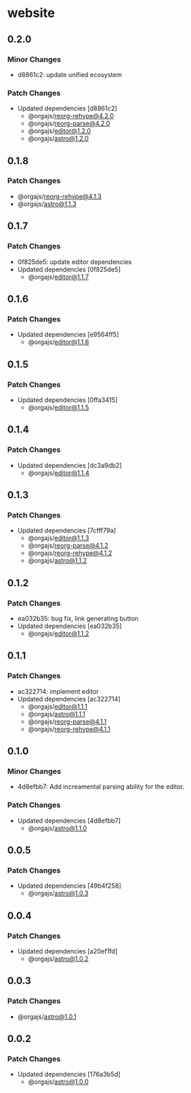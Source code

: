 # website

## 0.2.0

### Minor Changes

- d8861c2: update unified ecosystem

### Patch Changes

- Updated dependencies [d8861c2]
  - @orgajs/reorg-rehype@4.2.0
  - @orgajs/reorg-parse@4.2.0
  - @orgajs/editor@1.2.0
  - @orgajs/astro@1.2.0

## 0.1.8

### Patch Changes

- @orgajs/reorg-rehype@4.1.3
- @orgajs/astro@1.1.3

## 0.1.7

### Patch Changes

- 0f825de5: update editor dependencies
- Updated dependencies [0f825de5]
  - @orgajs/editor@1.1.7

## 0.1.6

### Patch Changes

- Updated dependencies [e9564ff5]
  - @orgajs/editor@1.1.6

## 0.1.5

### Patch Changes

- Updated dependencies [0ffa3415]
  - @orgajs/editor@1.1.5

## 0.1.4

### Patch Changes

- Updated dependencies [dc3a9db2]
  - @orgajs/editor@1.1.4

## 0.1.3

### Patch Changes

- Updated dependencies [7cfff79a]
  - @orgajs/editor@1.1.3
  - @orgajs/reorg-parse@4.1.2
  - @orgajs/reorg-rehype@4.1.2
  - @orgajs/astro@1.1.2

## 0.1.2

### Patch Changes

- ea032b35: bug fix, link generating button
- Updated dependencies [ea032b35]
  - @orgajs/editor@1.1.2

## 0.1.1

### Patch Changes

- ac322714: implement editor
- Updated dependencies [ac322714]
  - @orgajs/editor@1.1.1
  - @orgajs/astro@1.1.1
  - @orgajs/reorg-parse@4.1.1
  - @orgajs/reorg-rehype@4.1.1

## 0.1.0

### Minor Changes

- 4d8efbb7: Add increamental parsing ability for the editor.

### Patch Changes

- Updated dependencies [4d8efbb7]
  - @orgajs/astro@1.1.0

## 0.0.5

### Patch Changes

- Updated dependencies [49b4f258]
  - @orgajs/astro@1.0.3

## 0.0.4

### Patch Changes

- Updated dependencies [a20ef1fd]
  - @orgajs/astro@1.0.2

## 0.0.3

### Patch Changes

- @orgajs/astro@1.0.1

## 0.0.2

### Patch Changes

- Updated dependencies [176a3b5d]
  - @orgajs/astro@1.0.0
